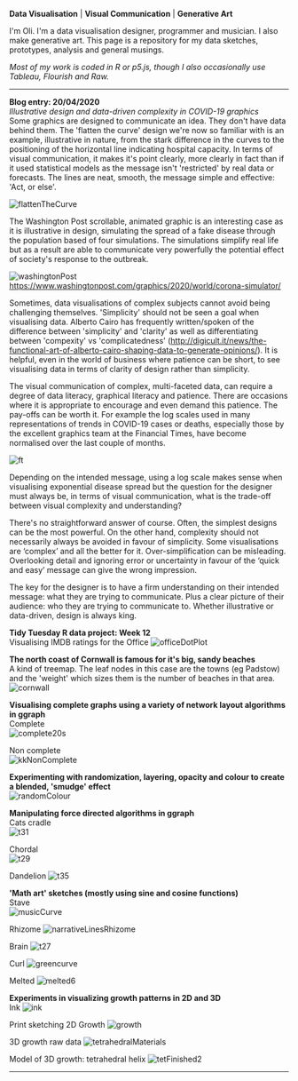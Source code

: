 **Data Visualisation** | **Visual Communication** | **Generative Art**

I'm Oli. I'm a data visualisation designer, programmer and musician. I also make generative art. This page is a repository for my data sketches, prototypes, analysis and general musings.

*Most of my work is coded in R or p5.js, though I also occasionally use Tableau, Flourish and Raw.*

----------

**Blog entry: 20/04/2020**  
*Illustrative design and data-driven complexity in COVID-19 graphics*  
Some graphics are designed to communicate an idea. They don't have data behind them. The 'flatten the curve' design we're now so familiar with is an example, illustrative in nature, from the stark difference in the curves to the positioning of the horizontal line indicating hospital capacity. In terms of visual communication, it makes it's point clearly, more clearly in fact than if it used statistical models as the message isn't 'restricted' by real data or forecasts. The lines are neat, smooth, the message simple and effective: 'Act, or else'. 

![flattenTheCurve](/flattenTheCurve.png)

The Washington Post scrollable, animated graphic is an interesting case as it is illustrative in design, simulating the spread of a fake disease through the population based of four simulations. The simulations simplify real life but as a result are able to communicate very powerfully the potential effect of society's response to the outbreak.

![washingtonPost](/washingtonPost.png)
https://www.washingtonpost.com/graphics/2020/world/corona-simulator/

Sometimes, data visualisations of complex subjects cannot avoid being challenging themselves. 'Simplicity' should not be seen a goal when visualising data. Alberto Cairo has frequently written/spoken of the difference between 'simplicity' and 'clarity' as well as differentiating between 'compexity' vs 'complicatedness' (http://digicult.it/news/the-functional-art-of-alberto-cairo-shaping-data-to-generate-opinions/). It is helpful, even in the world of business where patience can be short, to see visualising data in terms of clarity of design rather than simplicity.

The visual communication of complex, multi-faceted data, can require a degree of data literacy, graphical literacy and patience. There are occasions where it is appropriate to encourage and even demand this patience. The pay-offs can be worth it. For example the log scales used in many representations of trends in COVID-19 cases or deaths, especially those by the excellent graphics team at the Financial Times, have become normalised over the last couple of months. 

![ft](/ft.png)

Depending on the intended message, using a log scale makes sense when visualising exponential disease spread but the question for the designer must always be, in terms of visual communication, what is the trade-off between visual complexity and understanding? 

There's no straightforward answer of course. Often, the simplest designs can be the most powerful. On the other hand, complexity should not necessarily always be avoided in favour of simplicity. Some visualisations are ‘complex’ and all the better for it. Over-simplification can be misleading. Overlooking detail and ignoring error or uncertainty in favour of the ‘quick and easy’ message can give the wrong impression. 

The key for the designer is to have a firm understanding on their intended message: what they are trying to communicate. Plus a clear picture of their audience: who they are trying to communicate to. Whether illustrative or data-driven, design is always king.


**Tidy Tuesday R data project: Week 12**  
Visualising IMDB ratings for the Office
![officeDotPlot](/officeDotPlot.png)

**The north coast of Cornwall is famous for it's big, sandy beaches**  
A kind of treemap. The leaf nodes in this case are the towns (eg Padstow) and the 'weight' which sizes them is the number of beaches in that area.  
![cornwall](/cornwall.png)


**Visualising complete graphs using a variety of network layout algorithms in ggraph**    
Complete  
![complete20s](/complete20s.png)

Non complete  
![kkNonComplete](/kkNonComplete.png)


**Experimenting with randomization, layering, opacity and colour to create a blended, 'smudge' effect**  
![randomColour](/randomColour.png)


**Manipulating force directed algorithms in ggraph**  
Cats cradle  
![t31](/t31.png)

Chordal  
![t29](/t29.png)

Dandelion
![t35](/t35.jpg)


**'Math art' sketches (mostly using sine and cosine functions)**  
Stave  
![musicCurve](/musicCurve.png)

Rhizome
![narrativeLinesRhizome](/narrativeLinesRhizome.jpg)

Brain
![t27](/t27.jpg)

Curl
![greencurve](/greencurve.png)

Melted
![melted6](/melted6.png)

**Experiments in visualizing growth patterns in 2D and 3D**  
Ink
![ink](/ink.png)

Print sketching 2D Growth
![growth](/growth.png)

3D growth raw data
![tetrahedralMaterials](/tetrahedralMaterials.png)

Model of 3D growth: tetrahedral helix
![tetFinished2](/tetFinished2.png)

----------




